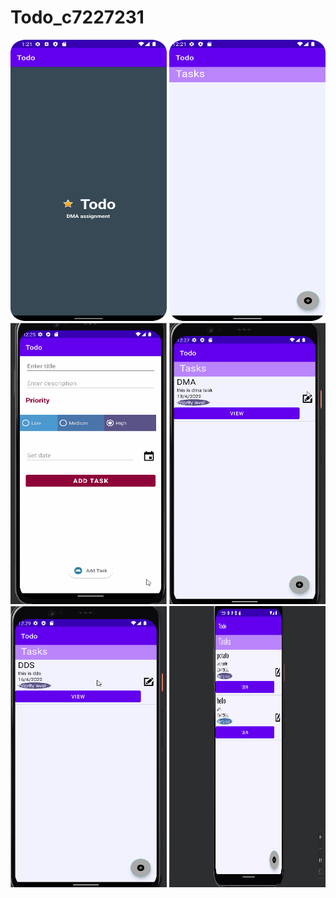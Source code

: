# Todo_c7227231
<img src="/Screenshots/front.png" alt="front" width="250" height="450">
<img src="/Screenshots/home.png" alt="hellotoast" width="250" height="450">
<img src="/Screenshots/add.gif" alt="hellotoast" width="250" height="450">
<img src="/Screenshots/update.gif" alt="hellotoast" width="250" height="450">
<img src="/Screenshots/delete.gif" alt="hellotoast" width="250" height="450">
<img src="/Screenshots/horizontal.gif" alt="hellotoast" width="250" height="450">
